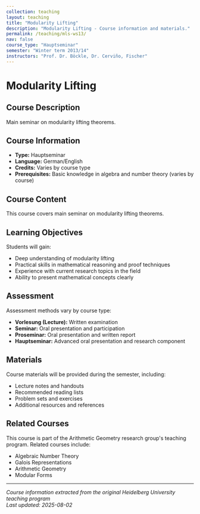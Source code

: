 ```yaml
---
collection: teaching
layout: teaching
title: "Modularity Lifting"
description: "Modularity Lifting - Course information and materials."
permalink: /teaching/mls-ws13/
nav: false
course_type: "Hauptseminar"
semester: "Winter term 2013/14"
instructors: "Prof. Dr. Böckle, Dr. Cerviño, Fischer"
---
```


# Modularity Lifting

## Course Description 

Main seminar on modularity lifting theorems.

## Course Information 

- **Type:** Hauptseminar
- **Language:** German/English
- **Credits:** Varies by course type
- **Prerequisites:** Basic knowledge in algebra and number theory (varies by course)

## Course Content 

This course covers main seminar on modularity lifting theorems.

## Learning Objectives 

Students will gain:
- Deep understanding of modularity lifting
- Practical skills in mathematical reasoning and proof techniques
- Experience with current research topics in the field
- Ability to present mathematical concepts clearly

## Assessment 

Assessment methods vary by course type:
- **Vorlesung (Lecture):** Written examination
- **Seminar:** Oral presentation and participation
- **Proseminar:** Oral presentation and written report
- **Hauptseminar:** Advanced oral presentation and research component

## Materials 

Course materials will be provided during the semester, including:
- Lecture notes and handouts
- Recommended reading lists
- Problem sets and exercises
- Additional resources and references

## Related Courses 

This course is part of the Arithmetic Geometry research group's teaching program. Related courses include:
- Algebraic Number Theory
- Galois Representations
- Arithmetic Geometry
- Modular Forms

---

*Course information extracted from the original Heidelberg University teaching program*  
*Last updated: 2025-08-02*